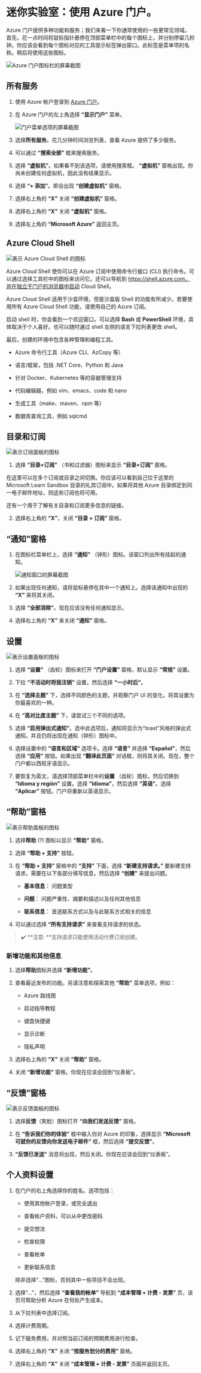 ﻿# 迷你实验室：使用 Azure 门户。

Azure 门户提供多种功能和服务；我们来看一下你通常使用的一些更常见领域。首先，花一点时间将鼠标指针悬停在顶部菜单栏中的每个图标上，并分别停留几秒钟。你应该会看到每个图标对应的工具提示标签弹出窗口。此标签是菜单项的名称。稍后将使用这些图标。

![Azure 门户图标栏的屏幕截图](../../Linked_Image_Files/5-portal-icon-bar.png)

## 所有服务

1. 使用 Azure 帐户登录到 [Azure 门户](https://portal.azure.com)。

1. 在 Azure 门户的左上角选择 **“显示门户”** 菜单。

     ![门户菜单选项的屏幕截图](../../Linked_Image_Files/5-show-portal-menu.png)

1. 选择**所有服务**。花几分钟时间浏览列表，查看 Azure 提供了多少服务。

1. 可以通过 **“搜索全部”** 框来搜索服务。

1. 选择 **“虚拟机”**。如果看不到该选项，请使用搜索框。 **“虚拟机”** 窗格出现。你尚未创建任何虚拟机，因此没有结果显示。

1. 选择 **“+ 添加”**。即会出现 **“创建虚拟机”** 窗格。

1. 选择右上角的 **“X”** 关闭 **“创建虚拟机”** 窗格。

1. 选择右上角的 **“X”** 关闭 **“虚拟机”** 窗格。

1. 选择左上角的 **“Microsoft Azure”** 返回主页。

## Azure Cloud Shell

![表示 Azure Cloud Shell 的图标](../../Linked_Image_Files/5-cloud-shell-icon.png)

Azure Cloud Shell 使你可以在 Azure 订阅中使用命令行接口 (CLI) 执行命令。可以通过选择工具栏中的图标来访问它。还可以导航到 https://shell.azure.com，并在独立于门户的浏览器中启动 Cloud Shell。

Azure Cloud Shell 适用于沙盒环境，但是沙盒版 Shell 的功能有所减少。若要使用所有 Azure Cloud Shell 功能，请使用自己的 Azure 订阅。

启动 shell 时，你会看到一个欢迎窗口。可以选择 **Bash** 或 **PowerShell** 环境，具体取决于个人喜好。也可以随时通过 shell 左侧的语言下拉列表更改 shell。

最后，创建的环境中包含各种管理和编程工具。

- Azure 命令行工具（Azure CLI、AzCopy 等）

- 语言/框架，包括 .NET Core、Python 和 Java

- 针对 Docker、Kubernetes 等的容器管理支持

- 代码编辑器，例如 vim、emacs、code 和 nano

- 生成工具（make、maven、npm 等）

- 数据库查询工具，例如 sqlcmd

## 目录和订阅

![表示订阅面板的图标](../../Linked_Image_Files/5-subscription-icon.png)

1. 选择 **“目录+订阅”** （书和过滤器）图标来显示 **“目录+订阅”** 窗格。

  在这里可以在多个订阅或目录之间切换。你应该可以看到自己位于这里的 Microsoft Learn Sandbox 目录的礼宾订阅中。如果将其他 Azure 目录绑定到同一电子邮件地址，则这些订阅也将可用。

  还有一个用于了解有关目录和订阅更多信息的链接。

2. 选择右上角的 **“X”**，关闭 **“目录 + 订阅”** 窗格。

## “通知”窗格

1. 在图标栏菜单栏上，选择 **“通知”** （钟形）图标。该窗口列出所有挂起的通知。

    ![通知窗口的屏幕截图](../../Linked_Image_Files/5-notifications-pane.png)

1. 如果出现任何通知，请将鼠标悬停在其中一个通知上。选择该通知中出现的 **“X”** 来将其关闭。

1. 选择 **“全部消除”**。现在应该没有任何通知显示。

1. 选择右上角的 **“X”** 来关闭 **“通知”** 窗格。

## 设置

![表示设置面板的图标](../../Linked_Image_Files/5-settings-icon.png)

1. 选择 **“设置”** （齿轮）图标来打开 **“门户设置”** 窗格，默认显示 **“常规”** 设置。

1. 下拉 **“不活动时将我注销”** 设置，然后选择 **“一小时后”**。

1. 在 **“选择主题”** 下，选择不同颜色的主题，并观察门户 UI 的变化。将其设置为你最喜欢的一种。

1. 在 **“高对比度主题”** 下，请尝试三个不同的选项。

1. 选择 **“启用弹出式通知”**。选中此选项后，通知将显示为“toast”风格的弹出式通知。并且仍将出现在通知（钟形）图标中。

1. 选择设置中的 **“语言和区域”** 选项卡。选择 **“语言”** 并选择 **“Español”**，然后选择 **“应用”** 按钮。如果出现 **“翻译此页面”** 对话框，则将其关闭。现在，整个门户都以西班牙语显示。

1. 要恢复为英文，请选择顶部菜单栏中的**设置** （齿轮）图标，然后切换到 **“Idioma y región”** 设置。选择 **“Idioma”**，然后选择 **“英语”**。选择 **“Aplicar”** 按钮。门户将重新以英语显示。

## “帮助”窗格

![表示帮助面板的图标](../../Linked_Image_Files/5-help-icon.png)

1. 选择**帮助** (?) 图标以显示 **“帮助”** 窗格。

1. 选择 **“帮助 + 支持”** 按钮。

1. 在 **“帮助 + 支持”** 窗格中的 **“支持”** 下面，选择 **“新建支持请求。”** 要新建支持请求，需要在以下各部分填写信息，然后选择 **“创建”** 来提出问题。

    - **基本信息**： 问题类型

    - **问题**： 问题严重性、摘要和描述以及任何其他信息

    - **联系信息**： 首选联系方式以及与此联系方式相关的信息

1. 可以通过选择 **“所有支持请求”** 来查看支持请求的状态。

>:heavy_check_mark: **注意: **支持请求只能使用活动付费订阅创建。

### 新增功能和其他信息

1. 选择**帮助**图标并选择 **“新增功能”**。

1. 查看最近发布的功能。另请注意和探索其他 **“帮助”** 菜单选项，例如：

    - Azure 路线图

    - 启动指导教程

    - 键盘快捷键

    - 显示诊断

    - 隐私声明

1. 选择右上角的 **“X”** 关闭 **“帮助”** 窗格。

1. 关闭 **“新增功能”** 窗格。你现在应该会回到“仪表板”。

## “反馈”窗格

![表示反馈面板的图标](../../Linked_Image_Files/5-feedback-icon.png)

1. 选择**反馈**（笑脸）图标打开 **“向我们发送反馈”** 窗格。

1. 在 **“告诉我们你的体验”** 框中输入你对 Azure 的印象，选择显示 **“Microsoft 可就你的反馈向你发送电子邮件”** 框，然后选择 **“提交反馈”**。

1. **“反馈已发送”** 消息将出现，然后关闭。你现在应该会回到“仪表板”。

## 个人资料设置

1. 在门户的右上角选择你的姓名。选项包括：

    - 使用其他帐户登录，或完全退出

    - 查看帐户资料，可以从中更改密码

    - 提交想法

    - 检查权限

    - 查看帐单

    - 更新联系信息

    除非选择“...”图标，否则其中一些项目不会出现。

1. 选择“...”，然后选择 **“查看我的帐单”** 导航到 **“成本管理 + 计费 - 发票”** 页，该页可帮助分析 Azure 在何处产生成本。

1. 从下拉列表中选择订阅。

1. 选择计费周期。

1. 记下服务费用，并对照当前订阅的预期费用进行检查。

1. 选择右上角的 **“X”** 关闭 **“按服务划分的费用”** 窗格。

1. 选择右上角的 **“X”** 关闭 **“成本管理 + 计费 - 发票”** 页面并返回主页。
